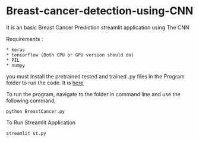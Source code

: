 # Breast-cancer-detection-using-CNN

It is an basic Breast Cancer Prediction streamlit application using The CNN

Requirements :

	* keras
	* tensorflow (Both CPU or GPU version should do)
	* PIL
	* numpy

you must Install the pretrained tested and trained .py files in the Program folder to run the code. It is  [here](https://drive.google.com/open?id=17LR9ssbENit-3vsEAM63FptNasB5AHrr)

To run the program, navigate to the folder in command line and use the following command,
```
python BreastCancer.py
```
To Run Streamlit Application 

```
streamlit st.py
```
